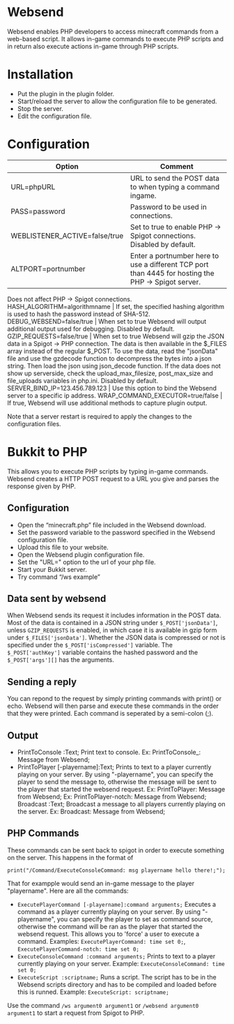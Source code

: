 # Websend

Websend enables PHP developers to access minecraft commands from a web-based script.
It allows in-game commands to execute PHP scripts and in return also execute actions in-game through PHP scripts.

# Installation

* Put the plugin in the plugin folder.
* Start/reload the server to allow the configuration file to be generated.
* Stop the server.
* Edit the configuration file.

# Configuration


Option | Comment
-------|--------
URL=phpURL | URL to send the POST data to when typing a command ingame.
PASS=password | Password to be used in connections.
WEBLISTENER_ACTIVE=false/true | Set to true to enable PHP -> Spigot connections. Disabled by default.
ALTPORT=portnumber | Enter a portnumber here to use a different TCP port than 4445 for hosting the PHP -> Spigot server.
Does not affect PHP -> Spigot connections.
HASH_ALGORITHM=algorithmname | If set, the specified hashing algorithm is used to hash the password instead of SHA-512.
DEBUG_WEBSEND=false/true | When set to true Websend will output additional output used for debugging. Disabled by default.
GZIP_REQUESTS=false/true | When set to true Websend will gzip the JSON data in a Spigot -> PHP connection. The data is then available in the $_FILES array instead of the regular $_POST. To use the data, read the "jsonData" file and use the gzdecode function to decompress the bytes into a json string. Then load the json using json_decode function. If the data does not show up serverside, check the upload_max_filesize, post_max_size and file_uploads variables in php.ini. Disabled by default.
SERVER_BIND_IP=123.456.789.123 | Use this option to bind the Websend server to a specific ip address.
WRAP_COMMAND_EXECUTOR=true/false | If true, Websend will use additional methods to capture plugin output. 

Note that a server restart is required to apply the changes to the configuration files.

# Bukkit to PHP 

This allows you to execute PHP scripts by typing in-game commands. Websend creates a HTTP POST request to a URL you give and parses the response given by PHP.

## Configuration

* Open the “minecraft.php” file included in the Websend download.
* Set the password variable to the password specified in the Websend configuration file.
* Upload this file to your website.
* Open the Websend plugin configuration file.
* Set the "URL=" option to the url of your php file.
* Start your Bukkit server.
* Try command “/ws example”

## Data sent by websend

When Websend sends its request it includes information in the POST data.  Most of the data is contained in a JSON string under `$_POST['jsonData']`, unless `GZIP_REQUESTS` is enabled, in which case it is available in gzip form under `$_FILES['jsonData']`. Whether the JSON data is compressed or not is specified under the `$_POST['isCompressed']` variable. The `$_POST['authKey']` variable contains the hashed password and the `$_POST['args'][]` has the arguments.

## Sending a reply

You can repond to the request by simply printing commands with print() or echo. Websend will then parse and execute these commands in the order that they were printed. Each command is seperated by a semi-colon (;).

## Output

* PrintToConsole :Text;
  Print text to console.
  Ex: PrintToConsole_: Message from Websend;
* PrintToPlayer [-playername]:Text;
    Prints to text to a player currently playing on your server.
    By using "-playername", you can specify the player to send the message to, otherwise the message will be sent to the player that started the websend request.
    Ex: PrintToPlayer: Message from Websend;
    Ex: PrintToPlayer-notch: Message from Websend;
    Broadcast :Text;
    Broadcast a message to all players currently playing on the server.
    Ex: Broadcast: Message from Websend;

## PHP Commands

These commands can be sent back to spigot in order to execute something on the server. This happens in the format of

    print("/Command/ExecuteConsoleCommand: msg playername hello there!;");
  
That for exampple would send an in-game message to the player "playername".
Here are all the commands:

*   `ExecutePlayerCommand [-playername]:command arguments;` 
    Executes a command as a player currently playing on your server. By using "-playername", you can specify the player to set as command source, otherwise the command will be ran as the player that started the websend request. This allows you to 'force' a user to execute a command.
    Examples: `ExecutePlayerCommand: time set 0;`, `ExecutePlayerCommand-notch: time set 0;`
*   `ExecuteConsoleCommand :command arguments;`
    Prints to text to a player currently playing on your server.
    Example: `ExecuteConsoleCommand: time set 0;`
*   `ExecuteScript :scriptname;`
    Runs a script. The script has to be in the Websend scripts directory and has to be compiled and loaded before this is runned.
    Example: `ExecuteScript: scriptname;`



Use the command `/ws argument0 argument1` or `/websend argument0 argument1` to start a request from Spigot to PHP. 
